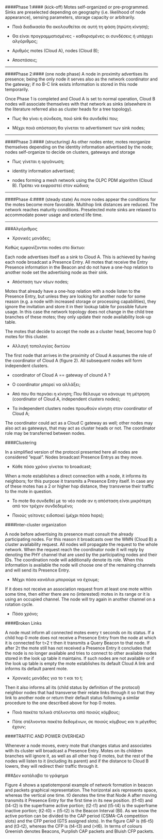 ####Phase 1:####
(kick-off)
Motes self-organized or pre-programmed. Sinks are preselected depending on
geography (i.e. likelihood of node appearance), sensing parameters, storage
capacity or arbitrarily.

- Ποιά διαδικασία θα ακολουθείται σε αυτή τη φάση (πρώτη κίνηση);
> 

- Θα είναι προγραμματισμένες - καθορισμένες οι  συνδέσεις ή υπάρχει αλγόριθμος;
> 

- Αριθμός motes (Cloud A), nodes (Cloud B);
> 

- Αποστάσεις;
> 


--------
####Phase 2:####
(one node phase)
A node in proximity advertises its presence; being the only node it serves also
as the network coordinator and the gateway; if no B-C link exists information
is stored in this node temporarily.

Once Phase 1 is completed and Cloud A is set to normal operation, Cloud B nodes will associate themselves with that network as sinks (elsewhere in the literature referred also as cluster heads for a tree topology).

- Πως θα γίνει η σύνδεση, ποιό sink θα συνδεθεί που;
> 

- Μέχρι ποιά απόσταση θα γίνεται το advertisment των sink nodes;
> 


--------
####Phase 3:####
(structuring)
As other nodes enter, motes reorganize themselves depending on the identity information advertised by the node; nodes self-organize to decide on clusters, gateways and storage

- Πως γίνεται η οργάνωση;
> 

- identity information advertised;
> 

- nodes forming a mesh network using the OLPC PDM algorithm (Cloud B). 
Πρέπει να εκφραστεί στον κώδικα;
> 


--------
####Phase 4:####
(steady state)
As more nodes appear the conditions for the motes become more favorable.
Multihop link distances are reduced. The network reaches maturity
conditions. Preselected mote sinks are relaxed to accommodate power usage
and extend life time.

--------


###Αλγόριθμος

- Χρονικές μονάδες;
> 

Καθώς εμφανίζονται nodes στο δίκτυο:

Each node advertises itself as a sink to Cloud A. This is achieved by having each node
broadcast a Presence Entry. All motes that receive the Entry Presence information in the
Beacon and do not have a one-hop relation to another node set the advertising node as their
sink.

- Απόσταση των νέων nodes;
> 

Motes that already have a one-hop relation with a node listen to the Presence Entry,
but unless they are looking for another node for some reason (e.g. a node with increased
storage or processing capabilities), they ignore the invitation and store it in their lookup
table for possible future usage. In this case the network topology does not change in the
child tree branches of these motes; they only update their node availability look-up table.

The motes that decide to accept the node as a cluster head, become hop 0 motes for this
cluster. 

- Αλλαγή τοπολογίας δικτύου
> 

The first node that arrives in the proximity of Cloud A assumes the role of the
coordinator of Cloud A (figure 2). All subsequent nodes will form independent clusters.

- coordinator of Cloud A == gateway of clound A ?
>

- O coordinator μπορεί να αλλάξει;
> 

- Από που θα περνάει η κίνηση; Που θέλουμε να κάνουμε τη μέτρηση (coordinator of Cloud A, independent clusters nodes);
> 

- Τα independent clusters nodes προωθούν κίνηση στον coordinator of Cloud A;
> 

The coordinator could act as a Cloud C gateway as well; other nodes may also act as gateways,
that may act as cluster heads or not. The coordinator role may be transferred between
nodes.

####Clustering

In a simplified version of the protocol presented here all nodes are considered ”equal”.
Nodes broadcast Presence Entrys as they move.

- Κάθε πόσο χρόνο γίνεται το broadcast;
> 

When a mote establishes a direct connection with a node, it informs its neighbors; for this
purpose it transmits a Presence Entry itself. In case any of these motes has a 2 or higher hop
distance, they transverse their traffic to the mote in question.

- To mote θα συνδεθεί με το νέο node αν η απόσταση είναι μικρότερη από τον τρέχον συνδεδεμένο;
> 

- Ποιούς γείτονες ειδοποιεί (μέχρι πόσα hops);
> 

####Inter-cluster organization

A node before advertising its presence must consult the already participating nodes. For this
reason it broadcasts over the WMN (Cloud B) a cluster availability request. All nodes will
propagate the request to the whole network. When the request reach the coordinator node
it will reply by denoting the PHY channel that are used by the participating nodes and their
IDs. The coordination node will additionally denote its role. When this information is
available the node will choose one of the remaining channels and will send its Presence
Entry.

- Μέχρι πόσα κανάλια μπορούμε να έχουμε;
> 

If it does not receive an association request from at least one mote within some time,
then either there are no (interested) motes in its range or it is using an occupied channel.
The node will try again in another channel on a rotation cycle.

- Πόσο χρόνο;
>

####Broken Links

A node must inform all connected motes every τ seconds on its status. If a child hop 0 mote
does not receive a Presence Entry from the node at which it is connected for t>2 τ then it
transmits a Query Beacon to that node. If after 2τ the mote still has not received a Presence
Entry it concludes that the node is no longer available and tries to connect to other available
nodes stored in the look up table it maintains. If such nodes are not available or if the look
up table is empty the mote establishes its default Cloud A link and informs its default parent
mote.

- Χρονικές μονάδες για το τ και το t;
> 

Then it also informs all its (child status by definition of the protocol) neighbor nodes that had
transverse their relate links through it so that they link to another node or return their
default status following a similar procedure to the one described above for hop 0 motes.

- Ποιά πακέτα τελικά στέλνονται από ποιούς κόμβους;
> 

- Πότε στέλνονται πακέτα δεδομένων, σε ποιούς κόμβους και τι μέγεθος έχουν;
> 

####TRAFFIC AND POWER OVERHEAD

Whenever a node moves, every mote that changes status and associates with its cluster will
broadcast a Presence Entry. Motes on its children branches will ignore it, as well as all other
hop 0 motes, but the rest of the nodes will listen to it (including its parent) and if the
distance to Cloud B lowers, they will redirect their traffic through it.

###Δεν κατάλαβα το γράφημα

Figure 4 shows a spatiotemporal example of network formation in beacon and packets
graphical representation. The horizontal axis represents space, whereas the vertical one
time. t0 denotes the time that Node A after moving transmits it Presence Entry for the first
time in its new position. (t1-t0) and (t4-t2) is the superframe active portion; (t2-t1) and (t5-t4) is
the superframe inactive portion; (t2-t0) = (t5-t2) is the Beacon Interval (BI). As we know the
active portion can be divided to the CAP period (CSMA-CA competition slots) and the CFP
period (GTS assigned slots). In the figure CAP is (t6-t5) and (t3-t2), whereas the CFP is (t4-t3)
and (>t6). In terms of colours Greenish denotes Beacons, Purplish CAP packets and Bluish CFP
packets.